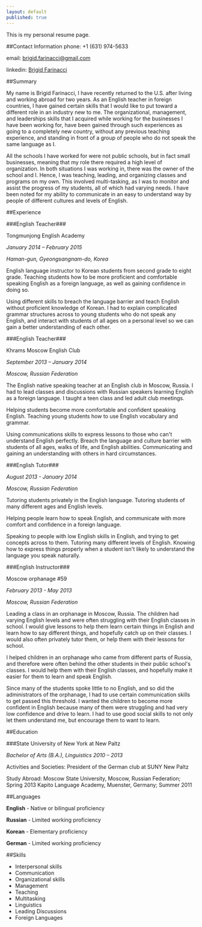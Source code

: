 ```yaml
---
layout: default
published: true
---
```


This is my personal resume page.

##Contact Information
phone: +1 (631) 974-5633

email: brigid.farinacci@gmail.com

linkedin: [Brigid Farinacci](https://www.linkedin.com/in/brigidfarinacci)

##Summary

My name is Brigid Farinacci, I have recently returned to the U.S. after living
and working abroad for two years. As an English teacher in foreign countries, I
have gained certain skills that I would like to put toward a different role in
an industry new to me. The organizational, management, and leaderships skills
that I acquired while working for the businesses I have been working for, have
been gained through such experiences as going to a completely new country,
without any previous teaching experience, and standing in front of a group of
people who do not speak the same language as I.

All the schools I have worked for were not public schools, but in fact small
businesses, meaning that my role there required a high level of organization. In
both situations I was working in, there was the owner of the school and I.
Hence, I was teaching, leading, and organizing classes and programs on my own.
This involved multi-tasking, as I was to monitor and assist the progress of my
students, all of which had varying needs. I have been noted for my ability to
communicate in an easy to understand way by people of different cultures and
levels of English.

##Experience

###English Teacher###

Tongmunjong English Academy

*January 2014 – February 2015*

*Haman-gun, Gyeongsangnam-do, Korea*

English language instructor to Korean students from second grade to eight grade.
Teaching students how to be more proficient and comfortable speaking English as
a foreign language, as well as gaining confidence in doing so.

Using different skills to breach the language barrier and teach English without
proficient knowledge of Korean. I had to explain complicated grammar structures
across to young students who do not speak any English, and interact with
students of all ages on a personal level so we can gain a better understanding
of each other.

###English Teacher###

Khrams Moscow English Club

*September 2013 – January 2014*

*Moscow, Russian Federation*

The English native speaking teacher at an English club in Moscow, Russia. I had
to lead classes and discussions with Russian speakers learning English as a
foreign language. I taught a teen class and led adult club meetings.

Helping students become more comfortable and confident speaking English.
Teaching young students how to use English vocabulary and grammar.

Using communications skills to express lessons to those who can't understand
English perfectly. Breach the language and culture barrier with students of all
ages, walks of life, and English abilities. Communicating and gaining an
understanding with others in hard circumstances.

###English Tutor###

*August 2013 - January 2014*

*Moscow, Russian Federation*

Tutoring students privately in the English language. Tutoring students of many
different ages and English levels.

Helping people learn how to speak English, and communicate with more comfort and
confidence in a foreign language.

Speaking to people with low English skills in English, and trying to get
concepts across to them. Tutoring many different levels of English. Knowing how
to express things properly when a student isn't likely to understand the
language you speak naturally.

###English Instructor###

Moscow orphanage #59

*February 2013 - May 2013*

*Moscow, Russian Federation*

Leading a class in an orphanage in Moscow, Russia. The children had varying
English levels and were often struggling with their English classes in school. I
would give lessons to help them learn certain things in English and learn how to
say different things, and hopefully catch up on their classes. I would also
often privately tutor them, or help them with their lessons for school.

I helped children in an orphanage who came from different parts of Russia, and
therefore were often behind the other students in their public school's classes.
I would help them with their English classes, and hopefully make it easier for
them to learn and speak English.

Since many of the students spoke little to no English, and so did the
administrators of the orphanage, I had to use certain communication skills to
get passed this threshold. I wanted the children to become more confident in
English because many of them were struggling and had very low confidence and
drive to learn. I had to use good social skills to not only let them understand
me, but encourage them to want to learn.

##Education

###State University of New York at New Paltz

*Bachelor of Arts (B.A.), Linguistics
2010 – 2013*

Activities and Societies: President of the German club at SUNY New Paltz

Study Abroad: 
Moscow State University, Moscow, Russian Federation; Spring 2013
Kapito Language Academy, Muenster, Germany; Summer 2011

##Languages

**English** - Native or bilingual proficiency

**Russian** - Limited working proficiency

**Korean** - Elementary proficiency

**German** - Limited working proficiency

##Skills

* Interpersonal skills
* Communication
* Organizational skills
* Management
* Teaching
* Multitasking
* Linguistics
* Leading Discussions
* Foreign Languages
